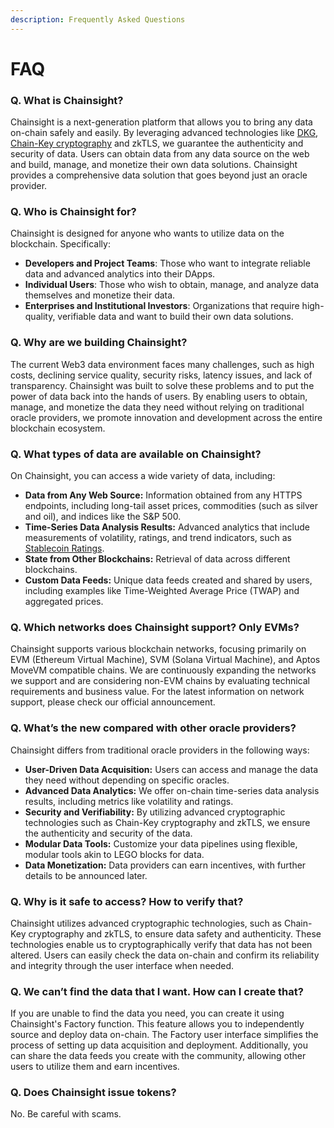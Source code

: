 ```yaml
---
description: Frequently Asked Questions
---
```


# FAQ

### Q. What is Chainsight?

Chainsight is a next-generation platform that allows you to bring any data on-chain safely and easily. By leveraging advanced technologies like [DKG](https://eprint.iacr.org/2021/339), [Chain-Key cryptography](https://support.dfinity.org/hc/en-us/articles/360057605551-What-is-chain-key-cryptography) and zkTLS, we guarantee the authenticity and security of data. Users can obtain data from any data source on the web and build, manage, and monetize their own data solutions. Chainsight provides a comprehensive data solution that goes beyond just an oracle provider.

### Q. Who is Chainsight for?

Chainsight is designed for anyone who wants to utilize data on the blockchain. Specifically:

* **Developers and Project Teams**: Those who want to integrate reliable data and advanced analytics into their DApps.
* **Individual Users**: Those who wish to obtain, manage, and analyze data themselves and monetize their data.
* **Enterprises and Institutional Investors**: Organizations that require high-quality, verifiable data and want to build their own data solutions.

### **Q.** Why are we building Chainsight?

The current Web3 data environment faces many challenges, such as high costs, declining service quality, security risks, latency issues, and lack of transparency. Chainsight was built to solve these problems and to put the power of data back into the hands of users. By enabling users to obtain, manage, and monetize the data they need without relying on traditional oracle providers, we promote innovation and development across the entire blockchain ecosystem.

### Q. What types of data are available on Chainsight?

On Chainsight, you can access a wide variety of data, including:

* **Data from Any Web Source:** Information obtained from any HTTPS endpoints, including long-tail asset prices, commodities (such as silver and oil), and indices like the S\&P 500.
* **Time-Series Data Analysis Results:** Advanced analytics that include measurements of volatility, ratings, and trend indicators, such as [Stablecoin Ratings](https://drive.google.com/file/d/1Kf_jQ4rbsh0NtY7zx8H4vPw_iY6fLY1S/view).
* **State from Other Blockchains:** Retrieval of data across different blockchains.
* **Custom Data Feeds:** Unique data feeds created and shared by users, including examples like Time-Weighted Average Price (TWAP) and aggregated prices.

### Q. Which networks does Chainsight support? Only EVMs?

Chainsight supports various blockchain networks, focusing primarily on EVM (Ethereum Virtual Machine), SVM (Solana Virtual Machine), and Aptos MoveVM compatible chains. We are continuously expanding the networks we support and are considering non-EVM chains by evaluating technical requirements and business value. For the latest information on network support, please check our official announcement.

### Q. What’s the new compared with other oracle providers?

Chainsight differs from traditional oracle providers in the following ways:

* **User-Driven Data Acquisition:** Users can access and manage the data they need without depending on specific oracles.
* **Advanced Data Analytics:** We offer on-chain time-series data analysis results, including metrics like volatility and ratings.
* **Security and Verifiability:** By utilizing advanced cryptographic technologies such as Chain-Key cryptography and zkTLS, we ensure the authenticity and security of the data.
* **Modular Data Tools:** Customize your data pipelines using flexible, modular tools akin to LEGO blocks for data.
* **Data Monetization:** Data providers can earn incentives, with further details to be announced later.

### Q. Why is it safe to access? How to verify that?

Chainsight utilizes advanced cryptographic technologies, such as Chain-Key cryptography and zkTLS, to ensure data safety and authenticity. These technologies enable us to cryptographically verify that data has not been altered. Users can easily check the data on-chain and confirm its reliability and integrity through the user interface when needed.

### Q. We can’t find the data that I want. How can I create that?

If you are unable to find the data you need, you can create it using Chainsight's Factory function. This feature allows you to independently source and deploy data on-chain. The Factory user interface simplifies the process of setting up data acquisition and deployment. Additionally, you can share the data feeds you create with the community, allowing other users to utilize them and earn incentives.

### Q. Does Chainsight issue tokens?

No. Be careful with scams.
